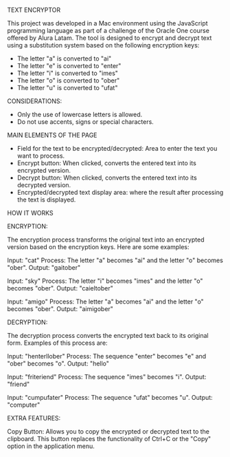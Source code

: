 TEXT ENCRYPTOR

This project was developed in a Mac environment using the JavaScript programming language as part of a challenge of the Oracle One course offered by Alura Latam. The tool is designed to encrypt and decrypt text using a substitution system based on the following encryption keys:

- The letter "a" is converted to "ai"
- The letter "e" is converted to "enter"
- The letter "i" is converted to "imes"
- The letter "o" is converted to "ober"
- The letter "u" is converted to "ufat"

CONSIDERATIONS:

- Only the use of lowercase letters is allowed.
- Do not use accents, signs or special characters.

MAIN ELEMENTS OF THE PAGE

- Field for the text to be encrypted/decrypted: Area to enter the text you want to process.
- Encrypt button: When clicked, converts the entered text into its encrypted version.
- Decrypt button: When clicked, converts the entered text into its decrypted version.
- Encrypted/decrypted text display area: where the result after processing the text is displayed.

HOW IT WORKS

ENCRYPTION:

The encryption process transforms the original text into an encrypted version based on the encryption keys. Here are some examples:

Input: "cat"
Process: The letter "a" becomes "ai" and the letter "o" becomes "ober".
Output: "gaitober"

Input: "sky"
Process: The letter "i" becomes "imes" and the letter "o" becomes "ober".
Output: "caieltober"

Input: "amigo"
Process: The letter "a" becomes "ai" and the letter "o" becomes "ober".
Output: "aimigober"

DECRYPTION:

The decryption process converts the encrypted text back to its original form. Examples of this process are:

Input: "henterllober"
Process: The sequence "enter" becomes "e" and "ober" becomes "o".
Output: "hello"

Input: "friteriend"
Process: The sequence "imes" becomes "i".
Output: "friend"

Input: "cumpufater"
Process: The sequence "ufat" becomes "u".
Output: "computer"

EXTRA FEATURES:

Copy Button: Allows you to copy the encrypted or decrypted text to the clipboard. This button replaces the functionality of Ctrl+C or the "Copy" option in the application menu.
